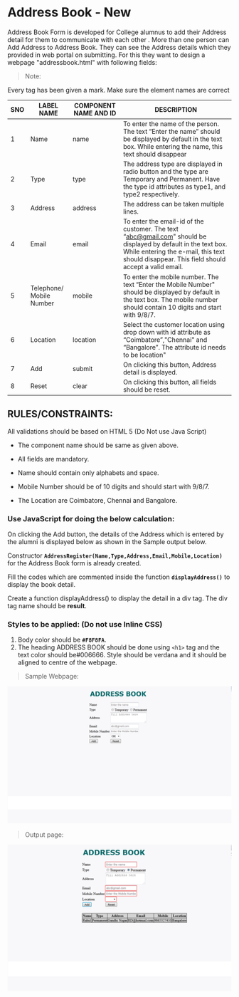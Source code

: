 # Address Book - New

Address Book Form is developed for College alumnus to add their Address detail for them to communicate with each other .  More than one person can Add Address to Address Book. They can see the Address details which they provided in web portal on submitting.  For this they want to design a webpage "addressbook.html" with following fields:

> Note: 

Every tag has been given a mark. Make sure the element names are correct

| SNO | LABEL NAME | COMPONENT NAME AND ID | DESCRIPTION | 
| --- | ---------- | --------------------- | ----------- |
| 1 | Name | name | To enter the name of the person. The text “Enter the name” should be displayed by default in the text box. While entering the name, this text should disappear | 
| 2 | Type | type | The address type are displayed in radio button and the type are Temporary and Permanent. Have the type id attributes as type1, and type2 respectively. |
| 3 | Address | address | The address can be taken multiple lines. |
| 4 | Email | email | To enter the email-id of the customer. The text “abc@gmail.com" should be displayed by default in the text box. While entering the e-mail, this text should disappear. This field should accept a valid email. |
| 5 | Telephone/ Mobile Number | mobile | To enter the mobile number. The text “Enter the Mobile Number" should be displayed by default in the text box. The mobile number should contain 10 digits and start with 9/8/7. |
| 6 | Location | location | Select the customer location using drop down with  id attribute as “Coimbatore”,"Chennai" and “Bangalore”. The attribute id needs to be location" | 
| 7 | Add | submit | On clicking this button, Address detail is displayed. |
| 8 | Reset | clear | On clicking this button, all fields should be reset. |


## RULES/CONSTRAINTS: 

All validations should be based on HTML 5 (Do Not use Java Script)

- The component name should be same as given above.

- All fields are mandatory.

- Name should contain only alphabets and space.

- Mobile Number should be of 10 digits and should start with 9/8/7.

- The Location are Coimbatore, Chennai and Bangalore.

### Use JavaScript for doing the below calculation:

On clicking the Add button, the details of the Address which is entered by the alumni is displayed below as shown in the Sample output below.

Constructor **`AddressRegister(Name,Type,Address,Email,Mobile,Location)`** for the Address Book form is already created.

Fill the codes which are commented inside the function **`displayAddress()`** to display the book detail.

Create a function displayAddress() to display the detail in a div tag. The div tag name should be **result**.
 

### Styles to be applied: (Do not use Inline CSS)

1. Body color should be **`#F8F8FA`**.
2. The heading ADDRESS BOOK should be done using `<h1>` tag and the text color should be#006666. Style should be verdana and it should be aligned to centre of the webpage.


> Sample Webpage:

![demo_1](demo_1.png)

> Output page:

![demo_2](demo_2.png)